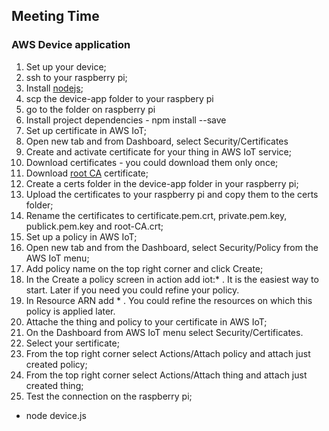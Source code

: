 ## Meeting Time 
### AWS Device application

1. Set up your device;
  1. ssh to your raspberry pi;
  2. Install [nodejs](https://learn.adafruit.com/node-embedded-development/installing-node-dot-js);
  3. scp the device-app folder to your raspbery pi
  4. go to the folder on raspberry pi
  5. Install project dependencies - npm install --save
2. Set up certificate in AWS IoT;
  1. Open new tab and from Dashboard, select Security/Certificates
  2. Create and activate certificate for your thing in AWS IoT service;
  3. Download certificates - you could download them only once;
  4. Download [root CA](https://www.symantec.com/content/en/us/enterprise/verisign/roots/VeriSign-Class%203-Public-Primary-Certification-Authority-G5.pem) certificate;
  5. Create a certs folder in the device-app folder in your raspberry pi;
  6. Upload the certificates to your raspberry pi and copy them to the certs folder;
  7. Rename the certificates to certificate.pem.crt, private.pem.key, publick.pem.key and root-CA.crt;
3. Set up a policy in AWS IoT;
  1. Open new tab and from the Dashboard, select Security/Policy from the AWS IoT menu;
  2. Add policy name on the top right corner and click Create;
  3. In the Create a policy screen in action add iot:* . It is the easiest way to start. Later if you need you could refine your policy.
  4. In Resource ARN add * . You could refine the resources on which this policy is applied later.
4. Attache the thing and policy to your certificate in AWS IoT;
  1. On the Dashboard from AWS IoT menu select Security/Certificates.
  2. Select your sertificate;
  3. From the top right corner select Actions/Attach policy and attach just created policy;
  4. From the top right corner select Actions/Attach thing and attach just created thing;
5. Test the connection on the raspberry pi;
* node device.js
